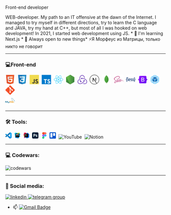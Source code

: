 Front-end developer 

WEB-developer. My path to an IT offensive at the dawn of the Internet. I managed to try myself in different directions, try to learn the C language and JAVA, try my hand at C++, but most of all I was hooked on web development! In 2021, I started web development using JS. * 🧠 I'm learning Next.js * 🤝 Always open to new things* ⚡Я Морфеус из Матрицы, только никто не говорит

---
### 💻Front-end
<div>
  <img src="https://github.com/devicons/devicon/blob/master/icons/html5/html5-original.svg" title="html5" alt="html5" width="30" height="30"/>&nbsp;
  <img src="https://github.com/devicons/devicon/blob/master/icons/css3/css3-original.svg" title="css" alt="css" width="30" height="30"/>&nbsp;
  <img src="https://github.com/devicons/devicon/blob/master/icons/javascript/javascript-original.svg" title="javascript" alt="javascript" width="30" height="30"/>&nbsp;
  <img src="https://github.com/devicons/devicon/blob/master/icons/typescript/typescript-original.svg" title="typescript" alt="typescript" width="30" height="30"/>&nbsp;
  <img src="https://github.com/devicons/devicon/blob/master/icons/react/react-original.svg" title="reactjs" alt="reactjs" width="30" height="30"/>&nbsp;
  <img src="https://github.com/devicons/devicon/blob/master/icons/nodejs/nodejs-original.svg" title="nodejs" alt="nodejs" width="30" height="30"/>&nbsp;
  <img src="https://github.com/devicons/devicon/blob/master/icons/redux/redux-original.svg" title="redux" alt="redux" width="30" height="30"/>&nbsp; 
  <img src="https://github.com/devicons/devicon/blob/master/icons/nextjs/nextjs-line.svg" title="nextjs" alt="nextjs" width="30" height="30"/>&nbsp;
  <img src="https://github.com/devicons/devicon/blob/master/icons/mongodb/mongodb-original.svg" title="mongodb" alt="mongodb" width="30" height="30"/>&nbsp;
   <img src="https://github.com/devicons/devicon/blob/master/icons/sass/sass-original.svg" title="sass/scss" alt="sass/scss" width="30" height="30"/>&nbsp;
   <img src="https://github.com/devicons/devicon/blob/master/icons/less/less-plain-wordmark.svg" title="less/less" alt="less/less" width="30" height="30"/>&nbsp;
   <img src="https://github.com/devicons/devicon/blob/master/icons/bootstrap/bootstrap-original.svg" title="bootstrap" alt="bootstrap width="30" height="30"/>&nbsp;
  <img src="https://github.com/devicons/devicon/blob/master/icons/webpack/webpack-original.svg" title="webpack" alt="webpack" width="30" height="30"/>&nbsp;
  <img src="https://github.com/devicons/devicon/blob/master/icons/git/git-original.svg" title="git" alt="git" width="30" height="30"/>&nbsp;
</div>
  <img src="https://github.com/devicons/devicon/blob/master/icons/mysql/mysql-original-wordmark.svg" title="mysql" alt="mysql" width="30" height="30"/>&nbsp;
</div>

---

### 🛠 Tools:

<div>
  <img src="https://github.com/devicons/devicon/blob/master/icons/vscode/vscode-original.svg" title="vscode" alt="vscode" width="20" height="20"/>&nbsp;
  <img src="https://github.com/devicons/devicon/blob/master/icons/webstorm/webstorm-original.svg" title="webstorm" alt="webstorm" width="20" height="20"/>&nbsp;
  <img src="https://github.com/devicons/devicon/blob/master/icons/intellij/intellij-original.svg" title="intellij" alt="intellij" width="20" height="20"/>&nbsp;
  <img src="https://github.com/devicons/devicon/blob/master/icons/photoshop/photoshop-plain.svg" title="photoshop" alt="photoshop" width="20" height="20"/>&nbsp;
  <img src="https://github.com/devicons/devicon/blob/master/icons/figma/figma-original.svg" title="figma" alt="figma" width="20" height="20"/>&nbsp;
  <img src="https://github.com/devicons/devicon/blob/master/icons/trello/trello-plain.svg" title="trello" alt="trello" width="20" height="20"/>&nbsp;
  <img src="https://upload.wikimedia.org/wikipedia/commons/9/9e/YouTube_Logo_%282013-2017%29.svg" title="YouTube" alt="YouTube" width="20" height="20"/>&nbsp;
  <img src="https://upload.wikimedia.org/wikipedia/commons/e/e9/Notion-logo.svg" title="Notion" alt="Notion" width="20" height="20"/>&nbsp;
</div>

---

### 💻 Codewars:

![codewars](https://www.codewars.com/users/Diognet/badges/small)

---

### 🤝 Social media:

  <div id="badges">
    <a href="https://www.linkedin.com/in/sergey-langavoy-021b17121/" target="_blank">
      <img src="https://cdn-icons-png.flaticon.com/512/2504/2504799.png" width="20" height="20" alt="linkedin" />
    </a>
    <a href="https://t.me/Diognet" target="_blank">
      <img src="https://cdn-icons-png.flaticon.com/512/2111/2111646.png" width="20" height="20" alt="telegram group" />
    </a>

- :mailbox: [![Gmail Badge](https://img.shields.io/badge/-Gmail-red?style=flat&logo=Gmail&logoColor=white)](mailto:morgan.up.dn@gmail.com)


     </div>




